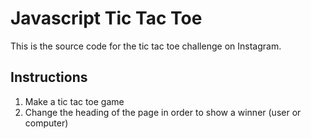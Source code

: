 # Javascript Tic Tac Toe
This is the source code for the tic tac toe challenge on Instagram.

## Instructions
1. Make a tic tac toe game
2. Change the heading of the page in order to show a winner (user or computer)
